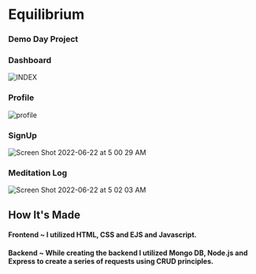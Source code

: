 # Equilibrium
### Demo Day Project

### Dashboard

![INDEX](https://user-images.githubusercontent.com/88361309/174988721-b0b06967-53fd-4e10-ade0-b4b69f130203.png)

### Profile

![profile](https://user-images.githubusercontent.com/88361309/174971718-5ee97a63-baeb-4bd0-bf24-57f01ec8922a.png)

### SignUp

![Screen Shot 2022-06-22 at 5 00 29 AM](https://user-images.githubusercontent.com/88361309/174989038-cd1afad0-3b77-4499-8894-5f3c14f884ed.png)

### Meditation Log

![Screen Shot 2022-06-22 at 5 02 03 AM](https://user-images.githubusercontent.com/88361309/174989370-b1ee9e00-65db-443f-9acc-cb8733d20452.png)

## How It's Made
#### Frontend ~ I utilized HTML, CSS and EJS and Javascript.
#### Backend ~ While creating the backend I utilized Mongo DB, Node.js and Express to create a series of requests using CRUD principles.
